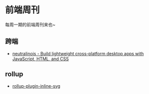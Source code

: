 # 前端周刊
每周一期的前端周刊来也~

## 跨端

* [neutralinojs - Build lightweight cross-platform desktop apps with JavaScript, HTML, and CSS](https://neutralino.js.org/)


## rollup

* [rollup-plugin-inline-svg](https://github.com/sionzee/rollup-plugin-inline-svg#readme)
